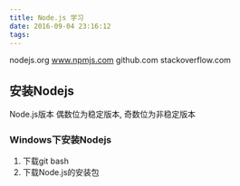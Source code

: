 ```yaml
---
title: Node.js 学习
date: 2016-09-04 23:16:12
tags:
---
```

nodejs.org
www.npmjs.com
github.com
stackoverflow.com

## 安装Nodejs
Node.js版本 偶数位为稳定版本, 奇数位为非稳定版本
### Windows下安装Nodejs
1. 下载git bash
2. 下载Node.js的安装包






